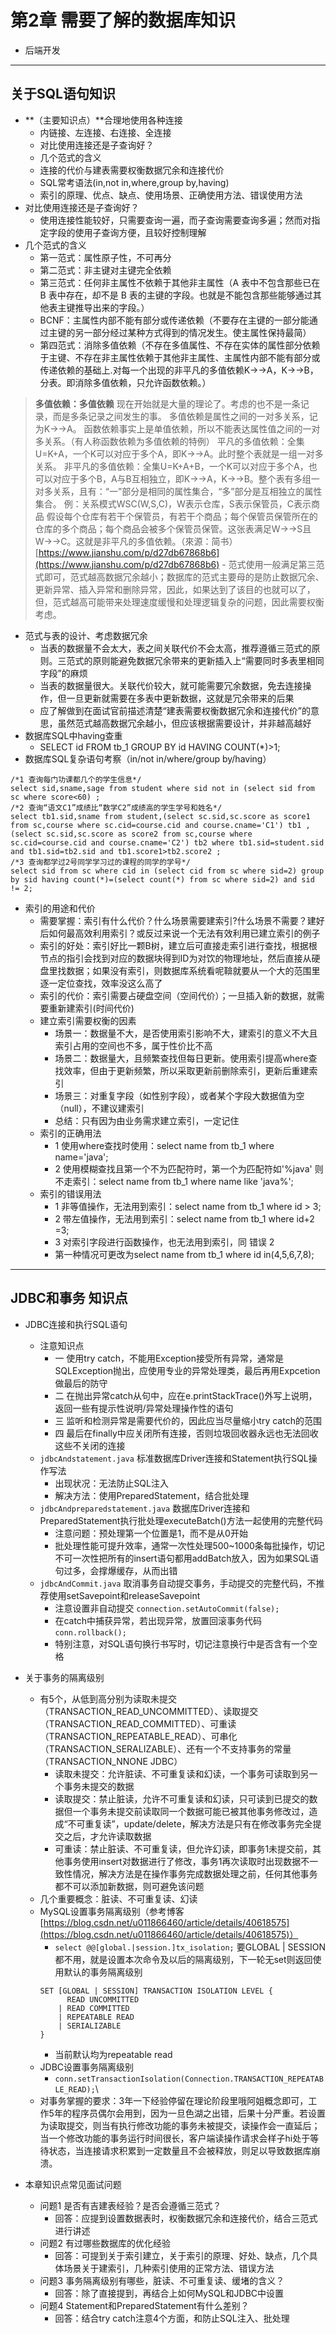 # 第2章 需要了解的数据库知识

- 后端开发

---

## 关于SQL语句知识


- **（主要知识点）**合理地使用各种连接
	- 内链接、左连接、右连接、全连接
	- 对比使用连接还是子查询好？
	- 几个范式的含义
	- 连接的代价与建表需要权衡数据冗余和连接代价
	- SQL常考语法(in,not in,where,group by,having)
	- 索引的原理、优点、缺点、使用场景、正确使用方法、错误使用方法
- 对比使用连接还是子查询好？
	- 使用连接性能较好，只需要查询一遍，而子查询需要查询多遍；然而对指定字段的使用子查询方便，且较好控制理解
- 几个范式的含义
	- 第一范式：属性原子性，不可再分
	- 第二范式：非主键对主键完全依赖
	- 第三范式：任何非主属性不依赖于其他非主属性（A 表中不包含那些已在 B 表中存在，却不是 B 表的主键的字段。也就是不能包含那些能够通过其他表主键推导出来的字段。）
	- BCNF：主属性内部不能有部分或传递依赖（不要存在主键的一部分能通过主键的另一部分经过某种方式得到的情况发生。使主属性保持最简）
	- 第四范式：消除多值依赖（不存在多值属性、不存在实体的属性部分依赖于主键、不存在非主属性依赖于其他非主属性、主属性内部不能有部分或传递依赖的基础上.对每一个出现的非平凡的多值依赖K→→A，K→→B，分表。即消除多值依赖，只允许函数依赖。）
>**多值依赖：多值依赖**
现在开始就是大量的理论了。考虑的也不是一条记录，而是多条记录之间发生的事。
多值依赖是属性之间的一对多关系，记为K→→A。
函数依赖事实上是单值依赖，所以不能表达属性值之间的一对多关系。（有人称函数依赖为多值依赖的特例）
平凡的多值依赖：全集U=K+A，一个K可以对应于多个A，即K→→A。此时整个表就是一组一对多关系。
非平凡的多值依赖：全集U=K+A+B，一个K可以对应于多个A，也可以对应于多个B，A与B互相独立，即K→→A，K→→B。整个表有多组一对多关系，且有：“一”部分是相同的属性集合，“多”部分是互相独立的属性集合。
例：关系模式WSC(W,S,C)，W表示仓库，S表示保管员，C表示商品
假设每个仓库有若干个保管员，有若干个商品；每个保管员保管所在的仓库的多个商品；每个商品会被多个保管员保管。这张表满足W→→S且W→→C。这就是非平凡的多值依赖。（來源：简书）[https://www.jianshu.com/p/d27db67868b6](https://www.jianshu.com/p/d27db67868b6)
	- 范式使用一般满足第三范式即可，范式越高数据冗余越小；数据库的范式主要母的是防止数据冗余、更新异常、插入异常和删除异常，因此，如果达到了该目的也就可以了，但，范式越高可能带来处理速度缓慢和处理逻辑复杂的问题，因此需要权衡考虑。
- 范式与表的设计、考虑数据冗余
	- 当表的数据量不会太大，表之间关联代价不会太高，推荐遵循三范式的原则。三范式的原则能避免数据冗余带来的更新插入上“需要同时多表里相同字段”的麻烦
	- 当表的数据量很大。关联代价较大，就可能需要冗余数据，免去连接操作，但一旦更新就需要在多表中更新数据，这就是冗余带来的后果
	- 应了解做到在面试官前描述清楚“建表需要权衡数据冗余和连接代价”的意思，虽然范式越高数据冗余越小，但应该根据需要设计，并非越高越好
- 数据库SQL中having查重
	- SELECT id FROM tb_1 GROUP BY id HAVING COUNT(*)>1;
- 数据库SQL复杂语句考察（in/not in/where/group by/having）
```MySQL
/*1 查询每门功课都几个的学生信息*/
select sid,sname,sage from student where sid not in (select sid from sc where score<60) ;
/*2 查询“语文C1”成绩比“数学C2”成绩高的学生学号和姓名*/
select tb1.sid,sname from student,(select sc.sid,sc.score as score1 from sc,course where sc.cid=course.cid and course.cname='C1') tb1 ,
(select sc.sid,sc.score as score2 from sc,course where sc.cid=course.cid and course.cname='C2') tb2 where tb1.sid=student.sid and tb1.sid=tb2.sid and tb1.score1>tb2.score2 ;
/*3 查询都学过2号同学学习过的课程的同学的学号*/
select sid from sc where cid in (select cid from sc where sid=2) group by sid having count(*)=(select count(*) from sc where sid=2) and sid != 2;
```
- 索引的用途和代价
	- 需要掌握：索引有什么代价？什么场景需要建索引?什么场景不需要？建好后如何最高效利用索引？或反过来说一个无法有效利用已建立索引的例子
	- 索引的好处：索引好比一颗B树，建立后可直接走索引进行查找，根据根节点的指引会找到对应的数据块得到ID为对饮的物理地址，然后直接从硬盘里找数据；如果没有索引，则数据库系统看呢鞥就要从一个大的范围里逐一定位查找，效率没这么高了
	- 索引的代价：索引需要占硬盘空间（空间代价）；一旦插入新的数据，就需要重新建索引(时间代价)
	- 建立索引需要权衡的因素
		- 场景一：数据量不大，是否使用索引影响不大，建索引的意义不大且索引占用的空间也不多，属于性价比不高
		- 场景二：数据量大，且频繁查找但每日更新。使用索引提高where查找效率，但由于更新频繁，所以采取更新前删除索引，更新后重建索引
		- 场景三：对重复字段（如性别字段），或者某个字段大数据值为空（null），不建议建索引
		- 总结：只有因为由业务需求建立索引，一定记住
	- 索引的正确用法
		- 1 使用where查找时使用：select name from tb_1 where name='java';
		- 2 使用模糊查找且第一个不为匹配符时，第一个为匹配符如'%java' 则不走索引：select name from tb_1 where name like 'java%';
	- 索引的错误用法
		- 1 非等值操作，无法用到索引：select name from tb_1 where id > 3;
		- 2 带左值操作，无法用到索引：select name from tb_1 where id+2 =3;
		- 3 对索引字段进行函数操作，也无法用到索引，同 错误 2
		- 第一种情况可更改为select name from tb_1 where id in(4,5,6,7,8);

---

## JDBC和事务 知识点

- JDBC连接和执行SQL语句
	- 注意知识点
		- 一 使用try catch，不能用Exception接受所有异常，通常是SQLException抛出，应使用专业的异常处理类，最后再用Expcetion做最后的防守
		- 二 在抛出异常catch从句中，应在e.printStackTrace()外写上说明，返回一些有提示性说明/异常处理操作性的语句
		- 三 监听和检测异常是需要代价的，因此应当尽量缩小try catch的范围
		- 四 最后在finally中应关闭所有连接，否则垃圾回收器永远也无法回收这些不关闭的连接
	- `jdbcAndstatement.java` 标准数据库Driver连接和Statement执行SQL操作写法
		- 出现状况：无法防止SQL注入
		- 解决方法：使用PreparedStatement，结合批处理
	- `jdbcAndpreparedstatement.java` 数据库Driver连接和PreparedStatement执行批处理executeBatch()方法一起使用的完整代码
		- 注意问题：预处理第一个位置是1，而不是从0开始
		- 批处理性能可提升效率，通常一次性处理500~1000条每批操作，切记不可一次性把所有的insert语句都用addBatch放入，因为如果SQL语句过多，会撑爆缓存，从而出错
	- `jdbcAndCommit.java` 取消事务自动提交事务，手动提交的完整代码，不推荐使用setSavepoint和releaseSavepoint
		- 注意设置非自动提交 `connection.setAutoCommit(false);`
		- 在catch中捕获异常，若出现异常，放置回滚事务代码 `conn.rollback();`
		- 特别注意，对SQL语句换行书写时，切记注意换行中是否含有一个空格
- 关于事务的隔离级别
	- 有5个，从低到高分别为读取未提交（TRANSACTION_READ_UNCOMMITTED）、读取提交（TRANSACTION_READ_COMMITTED）、可重读（TRANSACTION_REPEATABLE_READ）、可串化（TRANSACTION_SERALIZABLE）、还有一个不支持事务的常量（TRANSACTION_NNONE JDBC）
		- 读取未提交：允许脏读、不可重复读和幻读，一个事务可读取到另一个事务未提交的数据
		- 读取提交：禁止脏读，允许不可重复读和幻读，只可读到已提交的数据但一个事务未提交前读取同一个数据可能已被其他事务修改过，造成“不可重复读”，update/delete，解决方法是只有在修改事务完全提交之后，才允许读取数据
		- 可重读：禁止脏读、不可重复读，但允许幻读，即事务1未提交前，其他事务使用insert对数据进行了修改，事务1再次读取时出现数据不一致性情况，解决方法是在操作事务完成数据处理之前，任何其他事务都不可以添加新数据，则可避免该问题
	- 几个重要概念：脏读、不可重复读、幻读	
	- MySQL设置事务隔离级别（参考博客[https://blog.csdn.net/u011866460/article/details/40618575](https://blog.csdn.net/u011866460/article/details/40618575)）
		- `select @@[global.|session.]tx_isolation;`	要GLOBAL | SESSION  都不用，就是设置本次命令及以后的隔离级别，下一轮无set则返回使用默认的事务隔离级别
		```
		SET [GLOBAL | SESSION] TRANSACTION ISOLATION LEVEL {
			  READ UNCOMMITTED
			| READ COMMITTED
			| REPEATABLE READ
			| SERIALIZABLE
		}		
		```
		- 当前默认均为repeatable read
	- JDBC设置事务隔离级别
		- `conn.setTransactionIsolation(Connection.TRANSACTION_REPEATABLE_READ);`\
	- 对事务掌握的要求：3年一下经验停留在理论阶段里哦阿姐概念即可，工作5年的程序员偶尔会用到，因为一旦色湖之出错，后果十分严重。若设置为读取提交，则当有执行修改功能的事务未被提交，读操作会一直延后；当一个修改功能的事务运行时间很长，客户端读操作请求会样子hi处于等待状态，当连接请求积累到一定数量且不会被释放，则足以导致数据库崩溃。


- 本章知识点常见面试问题
	- 问题1 是否有吉建表经验？是否会遵循三范式？
		- 回答：应提到设置数据表时，权衡数据冗余和连接代价，结合三范式进行讲述
	- 问题2 有过哪些数据库的优化经验
		- 回答：可提到关于索引建立，关于索引的原理、好处、缺点，几个具体场景关于建索引，几种索引使用的正常方法、错误方法
	- 问题3 事务隔离级别有哪些，脏读、不可重复读、缓堵的含义？
		- 回答：除了直接提到，再结合上如何MySQL和JDBC中设置
	- 问题4 Statement和PreparedStatement有什么差别？
		- 回答：结合try catch注意4个方面，和防止SQL注入、批处理